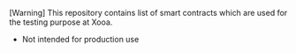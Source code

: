
[Warning]	This repository contains list of smart contracts which are used for the testing purpose at Xooa.
* Not intended for production use



